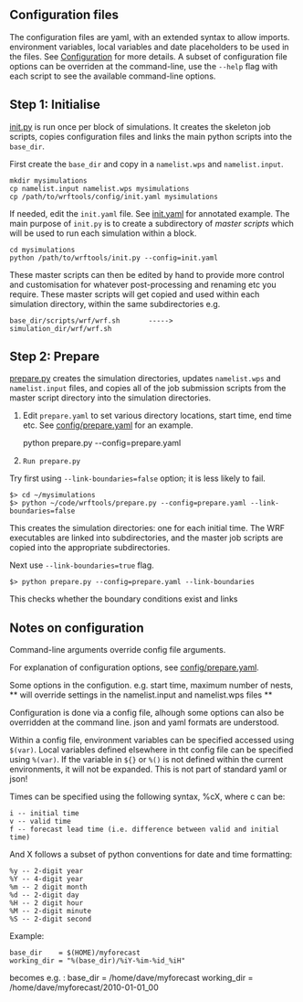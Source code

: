 ## Configuration files
    
The configuration files are yaml, with an extended syntax to allow imports. environment variables,
local variables and date placeholders to be used in the files. See [Configuration](##configuration) for more details.
A subset of configuration file options can be overriden at the command-line, use the `--help` flag with each script to 
see the available command-line options.

    
## Step 1: Initialise


[init.py](init.py) is run once per block of simulations. It creates the skeleton job scripts, copies
configuration files and links the main python scripts into the `base_dir`.

First create the `base_dir` and copy in a `namelist.wps` and `namelist.input`.

    mkdir mysimulations
    cp namelist.input namelist.wps mysimulations
    cp /path/to/wrftools/config/init.yaml mysimulations
    
If needed, edit the `init.yaml` file. See [init.yaml](config/init.yaml) for annotated example. The main purpose of  `init.py` 
is to create a subdirectory of *master scripts* which will be used to run each simulation within a block.  
    
    cd mysimulations
    python /path/to/wrftools/init.py --config=init.yaml

These master scripts can then be edited by hand to provide more control and customisation for whatever post-processing and renaming etc you require. 
These master scripts will get copied and used within each simulation directory, within the same subdirectories e.g.


    base_dir/scripts/wrf/wrf.sh       ----->        simulation_dir/wrf/wrf.sh

    
## Step 2: Prepare

[prepare.py](prepare.py) creates the simulation directories, updates `namelist.wps` and 
`namelist.input` files, and copies all of the job submission scripts from the master script directory
into the simulation directories. 

1. Edit `prepare.yaml` to set various directory locations, start time, end time etc. See [config/prepare.yaml](config/prepare.yaml) 
for an example. 

    python prepare.py --config=prepare.yaml
     
    
2. `Run prepare.py`
 
Try first using `--link-boundaries=false` option; it is less likely to fail.
 
    $> cd ~/mysimulations
    $> python ~/code/wrftools/prepare.py --config=prepare.yaml --link-boundaries=false

This creates the simulation directories: one for each initial time.  The WRF executables are linked into subdirectories, and the master job scripts
are copied into the appropriate subdirectories.
    
Next use `--link-boundaries=true` flag. 
    
    $> python prepare.py --config=prepare.yaml --link-boundaries

This checks whether the boundary conditions exist and links     
    
    
## Notes on configuration

Command-line arguments override config file arguments. 

For explanation of configuration options, see [config/prepare.yaml](config/prepare.yaml).

Some options in the configution. e.g. start time, maximum number of nests, 
** will override settings in the namelist.input and namelist.wps files **

Configuration is done via a config file, alhough some options can also be overridden 
at the command line. json and yaml formats are understood. 

Within a config file, environment variables can be specified accessed using `$(var)`.
Local variables defined elsewhere in tht config file can be specified  using `%(var)`.
If the variable in `${}` or `%()` is not defined within the current environments,
it will not be expanded. This is not part of standard yaml or json!

Times can be specified using the following syntax, %cX, where c can be:
  
    i -- initial time 
    v -- valid time 
    f -- forecast lead time (i.e. difference between valid and initial time)

And X follows a subset of python conventions for date and time formatting:

    %y -- 2-digit year
    %Y -- 4-digit year
    %m -- 2 digit month
    %d -- 2-digit day
    %H -- 2 digit hour
    %M -- 2-digit minute
    %S -- 2-digit second 


Example:

    base_dir    = $(HOME)/myforecast
    working_dir = "%(base_dir)/%iY-%im-%id_%iH"
    
becomes e.g. :
    base_dir = /home/dave/myforecast
    working_dir = /home/dave/myforecast/2010-01-01_00
